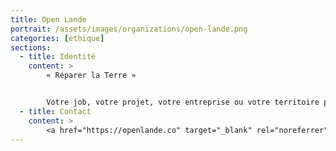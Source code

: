 ```yaml
---
title: Open Lande
portrait: /assets/images/organizations/open-lande.png
categories: [ethique]
sections:
  - title: Identité
    content: >
        « Réparer la Terre »


        Votre job, votre projet, votre entreprise ou votre territoire peuvent faire partie de l’aventure de la transformation écologique de l’économie. Stabiliser le climat, restaurer la biodiversité, préserver les ressources et prendre soin de l’humain ne sont plus des options. Nous vous aidons à créer et entreprendre, avec des résultats mesurables.
  - title: Contact
    content: >
        <a href="https://openlande.co" target="_blank" rel="noreferrer">Site</a>
---
```

